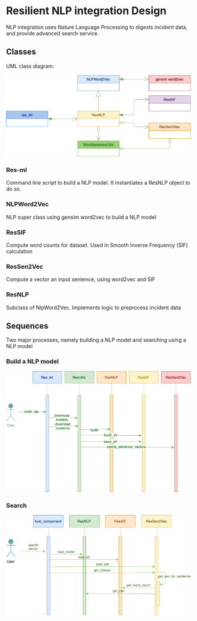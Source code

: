 # Resilient NLP integration Design
NLP integration uses Nature Language Processing to digests incident data, and
provide advanced search service.

## Classes
UML class diagram:

![UML Class](./images/nlp_class.png)

### Res-ml
Command line script to build a NLP model. It instantiates a ResNLP object to do so.

### NLPWord2Vec
NLP super class using gensim word2vec to build a NLP model

### ResSIF
Compute word counts for dataset. Used in Smooth Inverse Frequency (SIF)
calculation

### ResSen2Vec
Compute a vector an input sentence, using word2vec and SIF

### ResNLP
Subclass of NlpWord2Vec. Implements logic to preprocess incident data

## Sequences
Two major processes, namely building a NLP model and searching using a
NLP model
### Build a   NLP model
![build_sequence](images/nlp_build_seq.png)

### Search
![search_sequence](images/nlp_search_seq.png)